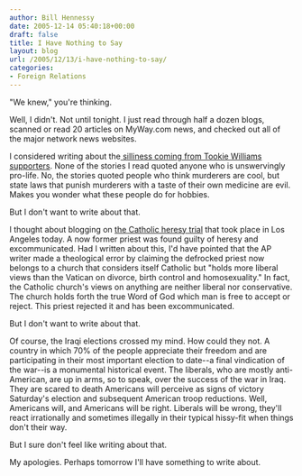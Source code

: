 ```yaml
---
author: Bill Hennessy
date: 2005-12-14 05:40:18+00:00
draft: false
title: I Have Nothing to Say
layout: blog
url: /2005/12/13/i-have-nothing-to-say/
categories:
- Foreign Relations
---
```


"We knew," you're thinking.

Well, I didn't.  Not until tonight.  I just read through half a dozen blogs, scanned or read 20 articles on MyWay.com news, and checked out all of the major network news websites.

I considered writing about the[ silliness coming from Tookie Williams supporters](https://apnews.myway.com/article/20051214/D8EFPEBG1.html).  None of the stories I read quoted anyone who is unswervingly pro-life.  No, the stories quoted people who think murderers are cool, but state laws that punish murderers with a taste of their own medicine are evil.  Makes you wonder what these people do for hobbies.

But I don't want to write about that.

I thought about blogging on [the Catholic heresy trial](https://apnews.myway.com/article/20051214/D8EFOPMO0.html) that took place in Los Angeles today.  A now former priest was found guilty of heresy and excommunicated. Had I written about this, I'd have pointed that the AP writer made a theological error by claiming the defrocked priest now belongs to a church that considers itself Catholic but "holds more liberal views than the Vatican on divorce, birth control and homosexuality."  In fact, the Catholic church's views on anything are neither liberal nor conservative.  The church holds forth the true Word of God which man is free to accept or reject. This priest rejected it and has been excommunicated.

But I don't want to write about that.

Of course, the Iraqi elections crossed my mind.  How could they not.  A country in which 70% of the people appreciate their freedom and are participating in their most important election to date--a final vindication of the war--is a monumental historical event.  The liberals, who are mostly anti-American, are up in arms, so to speak, over the success of the war in Iraq.  They are scared to death Americans will perceive as signs of victory Saturday's election and subsequent American troop reductions.  Well, Americans will, and Americans will be right.  Liberals will be wrong, they'll react irrationally and sometimes illegally in their typical hissy-fit when things don't their way.

But I sure don't feel like writing about that.

My apologies. Perhaps tomorrow I'll have something to write about.  
